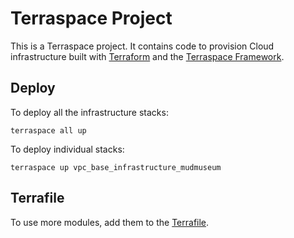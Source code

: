 # Terraspace Project

This is a Terraspace project. It contains code to provision Cloud infrastructure built with [Terraform](https://www.terraform.io/) and the [Terraspace Framework](https://terraspace.cloud/).

## Deploy

To deploy all the infrastructure stacks:

    terraspace all up

To deploy individual stacks:

    terraspace up vpc_base_infrastructure_mudmuseum

## Terrafile

To use more modules, add them to the [Terrafile](https://terraspace.cloud/docs/terrafile/).
